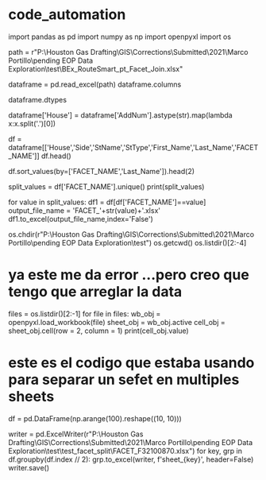 # code_automation

import pandas as pd
import numpy as np
import openpyxl
import os

path = r"P:\Houston Gas Drafting\GIS\Corrections\Submitted\2021\Marco Portillo\pending EOP Data Exploration\test\BEx_RouteSmart_pt_Facet_Join.xlsx"

dataframe = pd.read_excel(path)
dataframe.columns

dataframe.dtypes


dataframe['House'] = dataframe['AddNum'].astype(str).map(lambda x:x.split('.')[0])

df = dataframe[['House','Side','StName','StType','First_Name','Last_Name','FACET_NAME']]
df.head()

df.sort_values(by=['FACET_NAME','Last_Name']).head(2)


split_values = df['FACET_NAME'].unique()
print(split_values)

for value in split_values:
    df1 = df[df['FACET_NAME']==value]
    output_file_name = 'FACET_'+str(value)+'.xlsx'
    df1.to_excel(output_file_name,index='False')


os.chdir(r"P:\Houston Gas Drafting\GIS\Corrections\Submitted\2021\Marco Portillo\pending EOP Data Exploration\test")
os.getcwd()
os.listdir()[2:-4]


# ya este me da error ...pero creo que tengo que arreglar la data
files = os.listdir()[2:-1]
for file in files:
    wb_obj = openpyxl.load_workbook(file)
    sheet_obj = wb_obj.active
    cell_obj = sheet_obj.cell(row = 2, column = 1)
    print(cell_obj.value)


# este es el codigo que estaba usando para separar un sefet en multiples sheets
df = pd.DataFrame(np.arange(100).reshape((10, 10)))

writer = pd.ExcelWriter(r"P:\Houston Gas Drafting\GIS\Corrections\Submitted\2021\Marco Portillo\pending EOP Data Exploration\test\test_facet_split\FACET_F32100870.xlsx")
for key, grp in df.groupby(df.index // 2):
    grp.to_excel(writer, f'sheet_{key}', header=False)
    writer.save()
